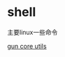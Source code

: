 # shell
 主要linux一些命令

[gun core utils](https://www.gnu.org/software/coreutils/manual/html_node/index.html#SEC_Contents)
